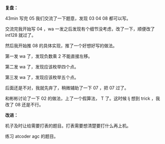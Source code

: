 **复盘：**

43min 写完 05 我们交流了一下题意，发现 03 04 08 都可以写。

交流完我开始写 04 ，wa 一发之后发现有个细节没考虑，改了一下，顺便改了 int128 就过了。

然后我开始推 08 的具体实现，推了一个好想好写的做法。

第一发 wa 了，发现负数乘 2 不能直接左移。

第二发 wa 了，发现应该枚举四个点。

第三发 wa 了，发现应该枚举五个点。

后面还是不对，我就先弃了，稍微辅助了一下 07 ，把 07 过了。

和彬彬讨论了一下 02 的做法，上了一个假算法， T 了。这时候 lj 想到 trick ，我改了 08 还是不行。

**改进：**

机子及时让给需要打表的题目。打表需要想清楚要打什么再上机。

练习 atcoder agc 的题目。
